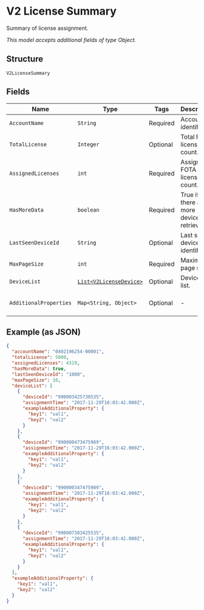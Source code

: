 
# V2 License Summary

Summary of license assignment.

*This model accepts additional fields of type Object.*

## Structure

`V2LicenseSummary`

## Fields

| Name | Type | Tags | Description | Getter | Setter |
|  --- | --- | --- | --- | --- | --- |
| `AccountName` | `String` | Required | Account identifier. | String getAccountName() | setAccountName(String accountName) |
| `TotalLicense` | `Integer` | Optional | Total FOTA license count. | Integer getTotalLicense() | setTotalLicense(Integer totalLicense) |
| `AssignedLicenses` | `int` | Required | Assigned FOTA license count. | int getAssignedLicenses() | setAssignedLicenses(int assignedLicenses) |
| `HasMoreData` | `boolean` | Required | True if there are more devices to retrieve. | boolean getHasMoreData() | setHasMoreData(boolean hasMoreData) |
| `LastSeenDeviceId` | `String` | Optional | Last seen device identifier. | String getLastSeenDeviceId() | setLastSeenDeviceId(String lastSeenDeviceId) |
| `MaxPageSize` | `int` | Required | Maximum page size. | int getMaxPageSize() | setMaxPageSize(int maxPageSize) |
| `DeviceList` | [`List<V2LicenseDevice>`](../../doc/models/v2-license-device.md) | Optional | Device IMEI list. | List<V2LicenseDevice> getDeviceList() | setDeviceList(List<V2LicenseDevice> deviceList) |
| `AdditionalProperties` | `Map<String, Object>` | Optional | - | Object getAdditionalProperty(String key) | additionalProperty(String key, Object value) |

## Example (as JSON)

```json
{
  "accountName": "0402196254-00001",
  "totalLicense": 5000,
  "assignedLicenses": 4319,
  "hasMoreData": true,
  "lastSeenDeviceId": "1000",
  "maxPageSize": 10,
  "deviceList": [
    {
      "deviceId": "990003425730535",
      "assignmentTime": "2017-11-29T16:03:42.000Z",
      "exampleAdditionalProperty": {
        "key1": "val1",
        "key2": "val2"
      }
    },
    {
      "deviceId": "990000473475989",
      "assignmentTime": "2017-11-29T16:03:42.000Z",
      "exampleAdditionalProperty": {
        "key1": "val1",
        "key2": "val2"
      }
    },
    {
      "deviceId": "990000347475989",
      "assignmentTime": "2017-11-29T16:03:42.000Z",
      "exampleAdditionalProperty": {
        "key1": "val1",
        "key2": "val2"
      }
    },
    {
      "deviceId": "990007303425535",
      "assignmentTime": "2017-11-29T16:03:42.000Z",
      "exampleAdditionalProperty": {
        "key1": "val1",
        "key2": "val2"
      }
    }
  ],
  "exampleAdditionalProperty": {
    "key1": "val1",
    "key2": "val2"
  }
}
```

